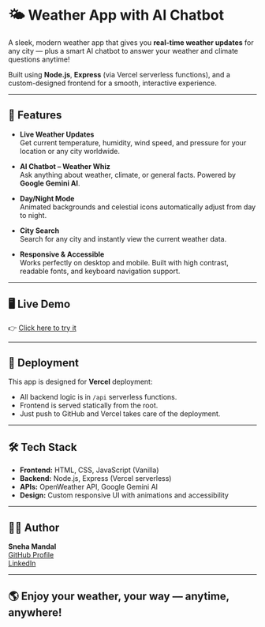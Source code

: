 # 🌤️ Weather App with AI Chatbot

A sleek, modern weather app that gives you **real-time weather updates** for any city — plus a smart AI chatbot to answer your weather and climate questions anytime!

Built using **Node.js**, **Express** (via Vercel serverless functions), and a custom-designed frontend for a smooth, interactive experience.

---

## 🚀 Features

- **Live Weather Updates**  
  Get current temperature, humidity, wind speed, and pressure for your location or any city worldwide.

- **AI Chatbot – Weather Whiz**  
  Ask anything about weather, climate, or general facts. Powered by **Google Gemini AI**.

- **Day/Night Mode**  
  Animated backgrounds and celestial icons automatically adjust from day to night.

- **City Search**  
  Search for any city and instantly view the current weather data.

- **Responsive & Accessible**  
  Works perfectly on desktop and mobile. Built with high contrast, readable fonts, and keyboard navigation support.

---

## 🖥️ Live Demo

👉 [Click here to try it](https://weather-app-alpha-seven-49.vercel.app/)

---

## 🚢 Deployment

This app is designed for **Vercel** deployment:

- All backend logic is in `/api` serverless functions.
- Frontend is served statically from the root.
- Just push to GitHub and Vercel takes care of the deployment.

---

## 🛠️ Tech Stack

- **Frontend:** HTML, CSS, JavaScript (Vanilla)
- **Backend:** Node.js, Express (Vercel serverless)
- **APIs:** OpenWeather API, Google Gemini AI
- **Design:** Custom responsive UI with animations and accessibility

---

## 🙋‍♀️ Author

**Sneha Mandal**  
[GitHub Profile](https://github.com/alitacodes)  
[LinkedIn](https://www.linkedin.com/in/sneha-mandal-36938432b/)

---

## 🌎 Enjoy your weather, your way — anytime, anywhere!
